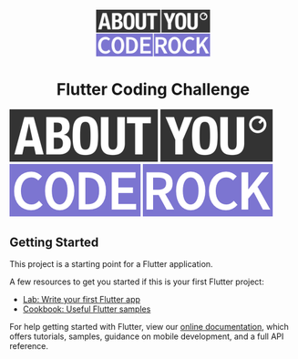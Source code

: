 <h1 align="center">
  <img width="200" src=".github/project-logo.png">
  <br>
  <br>
  Flutter Coding Challenge
  <br>
</h1>

[![Downloads](.github/project-logo.png)](http://pepy.tech/count/stronghold)


## Getting Started

This project is a starting point for a Flutter application.

A few resources to get you started if this is your first Flutter project:

- [Lab: Write your first Flutter app](https://flutter.dev/docs/get-started/codelab)
- [Cookbook: Useful Flutter samples](https://flutter.dev/docs/cookbook)

For help getting started with Flutter, view our
[online documentation](https://flutter.dev/docs), which offers tutorials,
samples, guidance on mobile development, and a full API reference.
